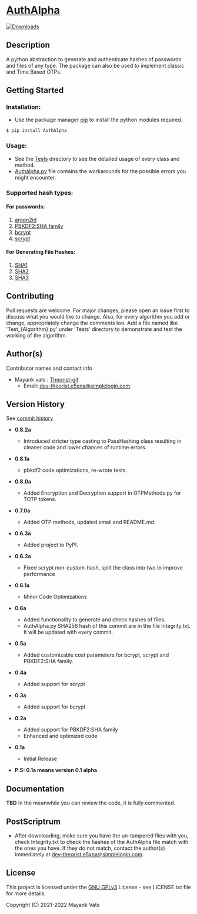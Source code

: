# [AuthAlpha]((https://pypi.org/project/AuthAlpha/))
[![Downloads](https://static.pepy.tech/personalized-badge/authalpha?period=total&units=international_system&left_color=black&right_color=orange&left_text=Downloads)](https://pepy.tech/project/authalpha)
## Description

A python abstraction to generate and authenticate hashes of passwords and files of any type.
The package can also be used to implement classic and Time Based OTPs.


## Getting Started

### Installation:

* Use the package manager [pip](https://pip.pypa.io/en/stable/) to install the python modules required.
```bash
$ pip install AuthAlpha
```

### Usage:
* See the [Tests](https://github.com/Theorist-Git/AuthAlpha/tree/master/Tests)
directory to see the detailed usage of every class and method.
* [Authalpha.py](https://github.com/Theorist-Git/AuthAlpha/blob/master/AuthAlpha.py) file contains the workarounds for the possible errors
you might encounter.

### Supported hash types:

#### For passwords:
1. [argon2id](https://en.wikipedia.org/wiki/Argon2)
2. [PBKDF2:SHA family](https://en.wikipedia.org/wiki/PBKDF2)
3. [bcrypt](https://en.wikipedia.org/wiki/Bcrypt)
4. [scrypt](https://en.wikipedia.org/wiki/Scrypt)

#### For Generating File Hashes:
1. [SHA1](https://en.wikipedia.org/wiki/SHA-1)
2. [SHA2](https://en.wikipedia.org/wiki/SHA-2)
3. [SHA3](https://en.wikipedia.org/wiki/SHA-3)

## Contributing
Pull requests are welcome. For major changes, please open an issue first to discuss what you would like to change.
Also, for every algorithm you add or change, appropriately change the comments too.
Add a file named like 'Test_{Algorithm}.py' under 'Tests' directory to demonstrate and test the working of the algorithm.

## Author(s)

Contributor names and contact info
* Mayank vats : [Theorist-git](https://github.com/Theorist-Git)
  * Email: dev-theorist.e5xna@simplelogin.com

## Version History
See [commit history](https://github.com/Theorist-Git/Cryptography-Methods/commits/master)
* **0.8.2a**
  * Introduced stricter type casting to PassHashing class resulting in cleaner code
    and lower chances of runtime errors.
* **0.8.1a**
  * pbkdf2 code optimizations, re-wrote tests.
* **0.8.0a**
  * Added Encryption and Decryption support in OTPMethods.py for TOTP tokens.
* **0.7.0a**
  * Added OTP methods, updated email and README.md.
* **0.6.3a**
  * Added project to PyPI.
* **0.6.2a**
  *  Fixed scrypt non-custom-hash, split the class into two to improve performance
* **0.6.1a**
  * Minor Code Optimizations 
* **0.6a**
  * Added functionality to generate and check hashes of files.
  * AuthAlpha.py SHA256 hash of this commit are in the file Integrity.txt. It will be updated with every commit.
* **0.5a**
  * Added customizable cost parameters for bcrypt, scrypt and PBKDF2:SHA family.
* **0.4a**
  * Added support for scrypt
* **0.3a**
  * Added support for bcrypt
* **0.2a**
  * Added support for PBKDF2:SHA family
  * Enhanced and optimized code
* **0.1a**
    * Initial Release

* **P.S: 0.1a means version 0.1 alpha**

## Documentation
**TBD**
In the meanwhile you can review the code, it is fully commented.

## PostScriptrum

* After downloading, make sure you have the un-tampered files with you, check Integrity.txt to check the hashes of the
AuthAlpha file match with the ones you have. If they do not match, contact the author(s) immediately at
dev-theorist.e5xna@simplelogin.com.

## License

This project is licensed under the [GNU GPLv3](https://choosealicense.com/licenses/gpl-3.0/#) License - see LICENSE.txt file for more details.

Copyright (C) 2021-2022 Mayank Vats
